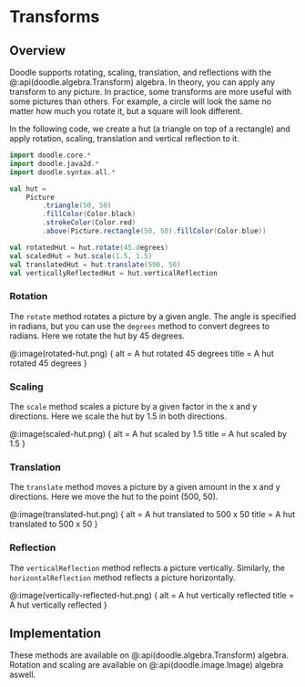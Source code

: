 # Transforms

## Overview

Doodle supports rotating, scaling, translation, and reflections with the @:api(doodle.algebra.Transform) algebra. In theory, you can apply any transform to any picture. In practice, some transforms are more useful with some pictures than others. For example, a circle will look the same no matter how much you rotate it, but a square will look different.

In the following code, we create a hut (a triangle on top of a rectangle) and apply rotation, scaling, translation and vertical reflection to it. 

```scala mdoc:silent
import doodle.core.*
import doodle.java2d.*
import doodle.syntax.all.*

val hut = 
    Picture
        .triangle(50, 50)
        .fillColor(Color.black)
        .strokeColor(Color.red)
        .above(Picture.rectangle(50, 50).fillColor(Color.blue))

val rotatedHut = hut.rotate(45.degrees)
val scaledHut = hut.scale(1.5, 1.5)
val translatedHut = hut.translate(500, 50)
val verticallyReflectedHut = hut.verticalReflection
```

### Rotation

The `rotate` method rotates a picture by a given angle. The angle is specified in radians, but you can use the `degrees` method to convert degrees to radians. Here we rotate the hut by 45 degrees.

@:image(rotated-hut.png) {
    alt = A hut rotated 45 degrees
    title = A hut rotated 45 degrees
}

### Scaling

The `scale` method scales a picture by a given factor in the x and y directions. Here we scale the hut by 1.5 in both directions.

@:image(scaled-hut.png) {
    alt = A hut scaled by 1.5
    title = A hut scaled by 1.5
}

### Translation

The `translate` method moves a picture by a given amount in the x and y directions. Here we move the hut to the point (500, 50).

@:image(translated-hut.png) {
    alt = A hut translated to 500 x 50
    title = A hut translated to 500 x 50
}


### Reflection

The `verticalReflection` method reflects a picture vertically. Similarly, the `horizontalReflection` method reflects a picture horizontally. 

@:image(vertically-reflected-hut.png) {
    alt = A hut vertically reflected
    title = A hut vertically reflected
}

## Implementation

These methods are available on @:api(doodle.algebra.Transform) algebra. Rotation and scaling are available on @:api(doodle.image.Image) algebra aswell.













